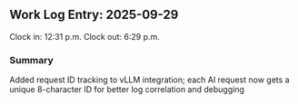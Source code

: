 ## Work Log Entry: 2025-09-29

Clock in: 12:31 p.m.
Clock out: 6:29 p.m.

### Summary

Added request ID tracking to vLLM integration; each AI request now gets a unique 8-character ID for better log correlation and debugging
